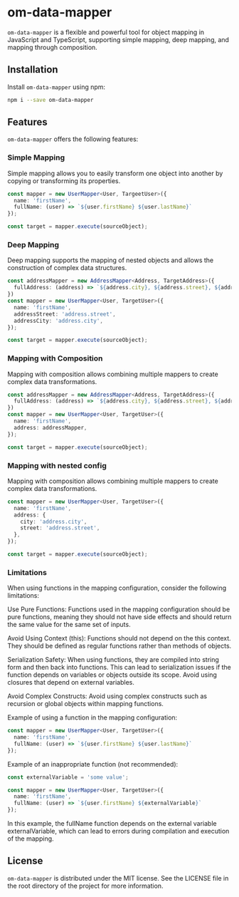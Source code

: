 # om-data-mapper

`om-data-mapper` is a flexible and powerful tool for object mapping in JavaScript and TypeScript, supporting simple mapping, deep mapping, and mapping through composition.

## Installation

Install `om-data-mapper` using npm:

```bash
npm i --save om-data-mapper
```

## Features

`om-data-mapper` offers the following features:

### Simple Mapping

Simple mapping allows you to easily transform one object into another by copying or transforming its properties.

```ts
const mapper = new UserMapper<User, TargeetUser>({
  name: 'firstName',
  fullName: (user) => `${user.firstName} ${user.lastName}`
});

const target = mapper.execute(sourceObject);
```

### Deep Mapping

Deep mapping supports the mapping of nested objects and allows the construction of complex data structures.

```ts
const addressMapper = new AddressMapper<Address, TargetAddress>({
  fullAddress: (address) => `${address.city}, ${address.street}, ${address.appartment}`
})
const mapper = new UserMapper<User, TargetUser>({
  name: 'firstName',
  addressStreet: 'address.street',
  addressCity: 'address.city',
});

const target = mapper.execute(sourceObject);
```

### Mapping with Composition

Mapping with composition allows combining multiple mappers to create complex data transformations.

```ts
const addressMapper = new AddressMapper<Address, TargetAddress>({
  fullAddress: (address) => `${address.city}, ${address.street}, ${address.appartment}`
})
const mapper = new UserMapper<User, TargetUser>({
  name: 'firstName',
  address: addressMapper,
});

const target = mapper.execute(sourceObject);
```

### Mapping with nested config

Mapping with composition allows combining multiple mappers to create complex data transformations.

```typescript
const mapper = new UserMapper<User, TargetUser>({
  name: 'firstName',
  address: {
    city: 'address.city',
    street: 'address.street',
  },
});

const target = mapper.execute(sourceObject);
```

### Limitations

When using functions in the mapping configuration, consider the following limitations:

Use Pure Functions: Functions used in the mapping configuration should be pure functions, meaning they should not have side effects and should return the same value for the same set of inputs.

Avoid Using Context (this): Functions should not depend on the this context. They should be defined as regular functions rather than methods of objects.

Serialization Safety: When using functions, they are compiled into string form and then back into functions. This can lead to serialization issues if the function depends on variables or objects outside its scope. Avoid using closures that depend on external variables.

Avoid Complex Constructs: Avoid using complex constructs such as recursion or global objects within mapping functions.

Example of using a function in the mapping configuration:

```typescript
const mapper = new UserMapper<User, TargetUser>({
  name: 'firstName',
  fullName: (user) => `${user.firstName} ${user.lastName}`
});
```

Example of an inappropriate function (not recommended):

```typescript
const externalVariable = 'some value';

const mapper = new UserMapper<User, TargetUser>({
  name: 'firstName',
  fullName: (user) => `${user.firstName} ${externalVariable}`
});
```

In this example, the fullName function depends on the external variable externalVariable, which can lead to errors during compilation and execution of the mapping.

## License

`om-data-mapper` is distributed under the MIT license. See the LICENSE file in the root directory of the project for more information.

